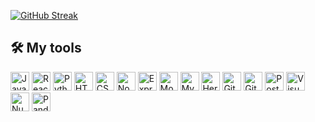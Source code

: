 [![GitHub Streak](https://github-readme-streak-stats.herokuapp.com/?user=ParanoidAndroid19)](https://git.io/streak-stats)

## 🛠️ My tools

<p align="left">
  <img alt="JavaScript" src="https://img.shields.io/badge/JavaScript%20-%23F7DF1E.svg?logo=javascript&logoColor=black" width="auto" height="30">
  <img alt="React" src="https://img.shields.io/badge/React%20-%2320232a.svg?logo=react&logoColor=%2361DAFB" width="auto" height="30">
  <img alt="Python" src="https://img.shields.io/badge/Python%20-%2314354C.svg?logo=python&logoColor=white" width="auto" height="30">
  <img alt="HTML" src="https://img.shields.io/badge/HTML%20-%23E34F26.svg?logo=html5&logoColor=white" width="auto" height="30">
  <img alt="CSS" src="https://img.shields.io/badge/CSS%20-%231572B6.svg?logo=css3&logoColor=white" width="auto" height="30">
  <img alt="NodeJS" src="https://img.shields.io/badge/Node.js%20-%2343853D.svg?logo=node.js&logoColor=white" width="auto" height="30">
  <img alt="Express.js" src="https://img.shields.io/badge/Express.js%20-%23404d59.svg?logo=express&logoColor=white" width="auto" height="30">
  <img alt="MongoDB" src ="https://img.shields.io/badge/MongoDB-%234ea94b.svg?logo=mongodb&logoColor=white" width="auto" height="30">
  <img alt="MySQL" src="https://img.shields.io/badge/MySQL-%2300f.svg?logo=mysql&logoColor=white" width="auto" height="30">
  <img alt="Heroku" src="https://img.shields.io/badge/Heroku%20-%23430098.svg?logo=heroku&logoColor=white" width="auto" height="30">
  <img alt="GitHub Pages" src="https://img.shields.io/badge/GitHub%20Pages-%23327FC7.svg?logo=github&logoColor=white" width="auto" height="30">
  <img alt="Git" src="https://img.shields.io/badge/Git%20-%23F05033.svg?logo=git&logoColor=white" width="auto" height="30">
  <img alt="Postman" src="https://img.shields.io/badge/Postman-FF6C37?logo=postman&logoColor=white" width="auto" height="30">
  <img alt="Visual Studio Code" src="https://img.shields.io/badge/Visual%20Studio%20Code-0078d7.svg?logo=visual-studio-code&logoColor=white" width="auto" height="30">
  <img alt="NumPy" src="https://img.shields.io/badge/Numpy%20-%23013243.svg?logo=numpy&logoColor=white" width="auto" height="30">
  <img alt="Pandas" src="https://img.shields.io/badge/Pandas%20-%23150458.svg?logo=pandas&logoColor=white" width="auto" height="30">
</p>

<!--
<a target="_blank" href="https://github.com/anuraghazra/github-readme-stats">
  <img align="left" src="https://github-readme-stats.vercel.app/api?username=ParanoidAndroid19&count_private=true&show_icons=true&hide=stars&include_all_commits=true&hide_rank=true&bg_color=ffffff00&hide_border=true&icon_color=805AD5&text_color=718096" />
</a>
-->
